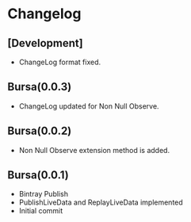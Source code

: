 # Changelog

## [Development]
- ChangeLog format fixed.

## Bursa(0.0.3)
- ChangeLog updated for Non Null Observe.

## Bursa(0.0.2)
- Non Null Observe extension method is added.

## Bursa(0.0.1)
- Bintray Publish
- PublishLiveData and ReplayLiveData implemented
- Initial commit

